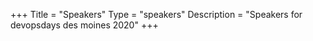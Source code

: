 +++
Title = "Speakers"
Type = "speakers"
Description = "Speakers for devopsdays des moines 2020"
+++
